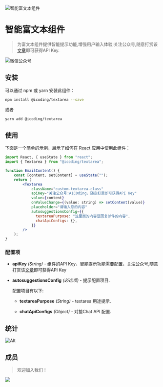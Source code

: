 ![智能富文本组件](https://aifix.oss-cn-beijing.aliyuncs.com/static/temp/img/icoding_textarear.gif)

# 智能富文本组件

> 为富文本组件提供智能提示功能,增强用户输入体验;关注公众号,随意打赏该[文章](https://mp.weixin.qq.com/s/vW7Ntk4H3oBi-S3zQFptIA)即可获得API Key.

![微信公众号](https://aifix.oss-cn-beijing.aliyuncs.com/static/temp/img/public_weixin.png?x-oss-process=image/resize,h_100,m_lfit)

## 安装

可以通过 npm 或 yarn 安装此组件：

```zsh
npm install @icoding/textarea --save
```

或者

```zsh
yarn add @icoding/textarea
```

## 使用

下面是一个简单的示例，展示了如何在 React 应用中使用此组件：

```jsx
import React, { useState } from "react";
import { Textarea } from "@icoding/textarea";

function EmailContent() {
    const [content, setContent] = useState("");
    return (
        <Textarea
            className="custom-textarea-class"
            apiKey="关注公众号:A1C0ding，随意打赏即可获得API Key"
            value={content}
            onValueChange={(value: string) => setContent(value)}
            placeholder="请输入您的内容"
            autosuggestionsConfig={{
              textareaPurpose: "这里面的内容是回复邮件的内容",
              chatApiConfigs: {},
            }}
        />
    );
}
```

### 配置项

* __apiKey__ *(String)* - 组件的API Key，智能提示功能需要配置，关注公众号,随意打赏该[文章](https://mp.weixin.qq.com/s/vW7Ntk4H3oBi-S3zQFptIA)即可获得API Key

* __autosuggestionsConfig__ *(必选项)* - 提示配置项目.

    配置项目有以下:

  * __textareaPurpose__ *(String)* -  textarea 用途提示.

  * __chatApiConfigs__ *(Object)* - 对接Chat API 配置.

## 统计

![Alt](https://repobeats.axiom.co/api/embed/bfaa169ca2ffcad702bdc2f450e122f87f1baf79.svg "Repobeats analytics image")

## 成员

> 欢迎加入我们！

<a href="https://github.com/quany/textarea/graphs/contributors">
  <img src="https://contrib.rocks/image?repo=quany/textarea" />
</a>
